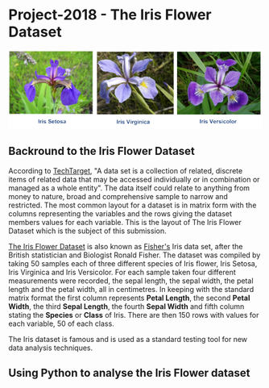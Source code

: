 # Project-2018 - The Iris Flower Dataset

![Iris Flowers](Figure10_Iris_flower.png)

## Backround to the Iris Flower Dataset

According to [TechTarget](https://whatis.techtarget.com/definition/data-set), "A data set is a collection of related, discrete items of related data that may be accessed individually or in combination or managed as a whole entity".  The data itself could relate to anything from  money to nature, broad and comprehensive sample to narrow and restricted.  The most common layout for a dataset is in matrix form with the columns representing the variables and the rows giving the dataset members values for each variable. This is the layout of The Iris Flower Dataset which is the subject of this submission.

[The Iris Flower Dataset](https://en.wikipedia.org/wiki/Iris_flower_data_set) is also known as [Fisher's](https://en.wikipedia.org/wiki/Ronald_Fisher) Iris data set, after the British statistician and Biologist Ronald Fisher.
The dataset was compiled by taking 50 samples each of three different species of Iris flower, Iris Setosa, Iris Virginica and Iris Versicolor.  For each sample taken four different measurements were recorded, the sepal length, the sepal width, the petal length and the petal width, all in centimetres. In keeping with the standard matrix format the first column represents **Petal Length**, the second **Petal Width**, the third **Sepal Length**, the fourth **Sepal Width** and fifth column stating the **Species** or **Class** of Iris.  There are then 150 rows with values for each variable, 50 of each class.

The Iris dataset is famous and is used as a standard testing tool for new data analysis techniques.

## Using Python to analyse the Iris Flower dataset
